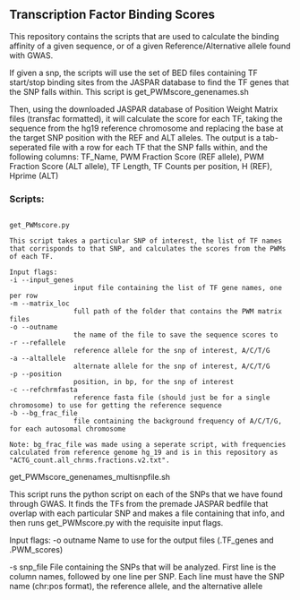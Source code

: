 ## Transcription Factor Binding Scores

This repository contains the scripts that are used to calculate the binding affinity of a given sequence, or of a given Reference/Alternative allele found with GWAS.

If given a snp, the scripts will use the set of BED files containing TF start/stop binding sites from the JASPAR database to find the TF genes that the SNP falls within. This script is get_PWMscore_genenames.sh

Then, using the downloaded JASPAR database of Position Weight Matrix files (transfac formatted), it will calculate the score for each TF, taking the sequence from the hg19 reference chromosome and replacing the base at the target SNP position with the REF and ALT alleles. The output is a tab-seperated file with a row for each TF that the SNP falls within, and the following columns: 
TF_Name, PWM Fraction Score (REF allele), PWM Fraction Score (ALT allele), TF Length, TF Counts per position, H (REF), Hprime (ALT)

### Scripts:

```

get_PWMscore.py

This script takes a particular SNP of interest, the list of TF names that corrisponds to that SNP, and calculates the scores from the PWMs of each TF.

Input flags:
-i --input_genes
				input file containing the list of TF gene names, one per row
-m --matrix_loc
				full path of the folder that contains the PWM matrix files
-o --outname
				the name of the file to save the sequence scores to
-r --refallele
				reference allele for the snp of interest, A/C/T/G
-a --altallele
				alternate allele for the snp of interest, A/C/T/G
-p --position
				position, in bp, for the snp of interest
-c --refchrmfasta
				reference fasta file (should just be for a single chromosome) to use for getting the reference sequence
-b --bg_frac_file
				file containing the background frequency of A/C/T/G, for each autosomal chromosome

Note: bg_frac_file was made using a seperate script, with frequencies calculated from reference genome hg_19 and is in this repository as "ACTG_count.all_chrms.fractions.v2.txt".

```
get_PWMscore_genenames_multisnpfile.sh

This script runs the python script on each of the SNPs that we have found through GWAS. It finds the TFs from the premade JASPAR bedfile that overlap with each particular SNP and makes a file containing that info, and then runs get_PWMscore.py with the requisite input flags.

Input flags:
-o outname
			Name to use for the output files (<outname>.TF_genes and <outname>.PWM_scores)

-s snp_file
			File containing the SNPs that will be analyzed. First line is the column names, followed by one line per SNP. Each line must have the SNP name (chr:pos format), the reference allele, and the alternative allele


```
